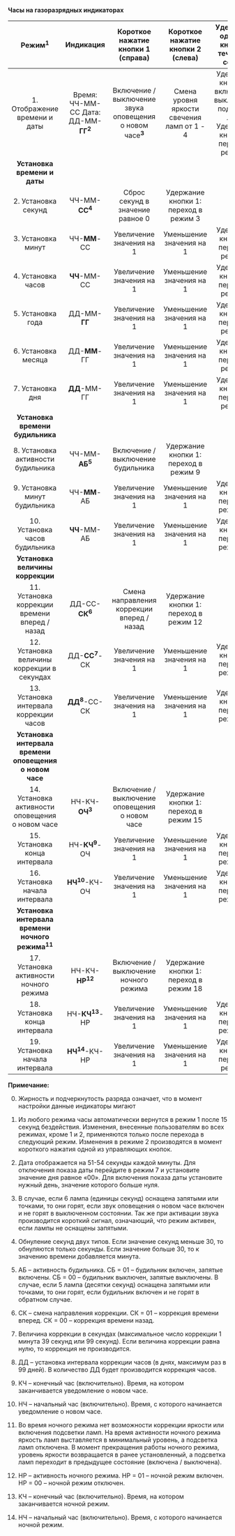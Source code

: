**Часы на газоразрядных индикаторах**

| Режим<sup>**1**</sup>| Индикация | Короткое нажатие кнопки 1 (справа)| Короткое нажатие кнопки 2 (слева)| Удержание одной из кнопок в течении 2 секунд |
|:----:|:----:|:----:|:----:|:----:|
| 1. Отображение времени и даты | Время: ЧЧ-ММ-СС Дата: ДД-ММ-**ГГ**<sup>**2**</sup> |Включение / выключение звука оповещения о новом часе<sup>**3**</sup>|Смена уровня яркости свечения ламп от 1 - 4| Удержание кнопки 2: включение / выключение подсветки ламп Удержание кнопки 1: переход в режим 2 |
| **Установка времени и даты** |
| 2. Установка секунд| ЧЧ-ММ-**СС**<sup>**4**</sup> | Сброс секунд в значение равное 0 | Удержание кнопки 1: переход в режим 3|
| 3. Установка минут | ЧЧ-**ММ**-СС |Увеличение значения на 1 | Уменьшение значения на 1| Удержание кнопки 1: переход в режим 4|
| 4. Установка часов | **ЧЧ**-ММ-СС |Увеличение значения на 1 | Уменьшение значения на 1| Удержание кнопки 1: переход в режим 5
| 5. Установка года | ДД-ММ-**ГГ** | Увеличение значения на 1 | Уменьшение значения на 1| Удержание кнопки 1: переход в режим 6|
| 6. Установка месяца | ДД-**ММ**-ГГ | Увеличение значения на 1 | Уменьшение значения на 1| Удержание кнопки 1: переход в режим 7 |
| 7. Установка дня|  **ДД**-ММ-ГГ| Увеличение значения на 1 | Уменьшение значения на 1| Удержание кнопки 1: переход в режим 8|
| **Установка времени будильника** |
| 8. Установка активности будильника | ЧЧ-ММ-**АБ**<sup>**5**</sup> |  Включение / выключение будильника | Удержание кнопки 1: переход в режим 9 |
| 9. Установка минут будильника | ЧЧ-**ММ**-АБ | Увеличение значения на 1 | Уменьшение значения на 1| Удержание кнопки 1: переход в режим 10 |
| 10. Установка часов будильника | **ЧЧ**-ММ-АБ | Увеличение значения на 1 | Уменьшение значения на 1| Удержание кнопки 1: переход в режим 11 |
| **Установка величины коррекции** |
| 11. Установка коррекции времени вперед / назад | ДД-СС-**СК**<sup>**6**</sup> | Смена направления коррекции вперед / назад | Удержание кнопки 1: переход в режим 12 |
| 12. Установка величины коррекции в секундах | ДД-**СС**<sup>**7**</sup>-СК | Увеличение значения на 1 | Уменьшение значения на 1 | Удержание кнопки 1: переход в режим 13 |
| 13. Установка интервала коррекции часов | **ДД**<sup>**8**</sup>-СС-СК | Увеличение значения на 1 | Уменьшение значения на 1 | Удержание кнопки 1: переход в режим 14 |
| **Установка интервала времени оповещения о новом часе** |
| 14. Установка активности оповещения о новом часе | НЧ-КЧ-**ОЧ**<sup>**3**</sup> | Включение / выключение оповещения о новом часе | Удержание кнопки 1: переход в режим 15 |
| 15. Установка конца интервала | НЧ-**КЧ**<sup>**9**</sup>-ОЧ |  Увеличение значения на 1 | Уменьшение значения на 1 | Удержание кнопки 1: переход в режим 16 |
| 16. Установка начала интервала | **НЧ**<sup>**10**</sup>-КЧ-ОЧ | Увеличение значения на 1 | Уменьшение значения на 1 | Удержание кнопки 1: переход в режим 17 |
| **Установка интервала времени ночного режима**<sup>**11**</sup> |
| 17. Установка активности ночного режима| НЧ-КЧ-**НР**<sup>**12**</sup> | Включение / выключение ночного режима | Удержание кнопки 1: переход в режим 18 |
| 18. Установка конца интервала | НЧ-**КЧ**<sup>**13**</sup>-НР | Увеличение значения на 1 | Уменьшение значения на 1  | Удержание кнопки 1: переход в режим 19 |
| 19. Установка начала интервала | **НЧ**<sup>**14**</sup>-КЧ-НР |  Увеличение значения на 1 | Уменьшение значения на 1  | Удержание кнопки 1: переход в режим 1 |

**Примечание:**

0. Жирность и подчеркнутость разряда означает, что в момент настройки данные индикаторы мигают

1. Из любого режима часы автоматически вернутся в режим 1 после 15 секунд бездействия. Изменения, внесенные пользователям во всех режимах, кроме 1 и 2, применяются только после перехода в следующий режим. Изменения в режиме 2 производятся в момент короткого нажатия одной из управляющих кнопок.

2. Дата отображается на 51-54 секунды каждой минуты. Для отключения показа даты перейдите в режим 7 и установите значение дня равное «00». Для включения показа даты установите нужный день, значение которого больше нуля.

3. В случае, если 6 лампа (единицы секунд) оснащена запятыми или точками, то они горят, если звук оповещения о новом часе включен и не горят в выключенном состоянии. Так же при активации звука производится короткий сигнал, означающий, что режим активен, если лампы не оснащены запятыми.

4. Обнуление секунд двух типов. Если значение секунд меньше 30, то обнуляются только секунды. Если значение больше 30, то к значению времени добавляется минута.

5. АБ – активность будильника. СБ = 01 – будильник включен, запятые включены. СБ = 00 – будильник выключен, запятые выключены. В случае, если 5 лампа (десятки секунд) оснащена запятыми или точками, то они горят, если будильник включен и не горят в обратном случае.

6. СК – смена направления коррекции. СК = 01 – коррекция времени вперед. СК = 00 – коррекция времени назад.

7. Величина коррекции в секундах (максимальное число коррекции 1 минута 39 секунд или 99 секунд). Если величина коррекции равна нулю, то коррекция не производится.

8. ДД – установка интервала коррекции часов (в днях, максимум раз в 99 дней). В количество ДД будет производится коррекция часов.

9. КЧ – конечный час (включительно). Время, на котором заканчивается уведомление о новом часе.

10. НЧ – начальный час (включительно). Время, с которого начинается уведомление о новом часе.

11. Во время ночного режима нет возможности коррекции яркости или включения подсветки ламп. На время активности ночного режима яркость ламп выставляется в минимальный уровень, а подсветка ламп отключена. В момент прекращения работы ночного режима, уровень яркости возвращается в ранее установленный, а подсветка ламп переходит в предыдущее состояние (включена / выключена).

12. НР – активность ночного режима. НР = 01 – ночной режим включен. НР = 00 – ночной режим отключен.

13. КЧ – конечный час (включительно). Время, на котором заканчивается ночной режим.

14. НЧ – начальный час (включительно). Время, с которого начинается ночной режим.
